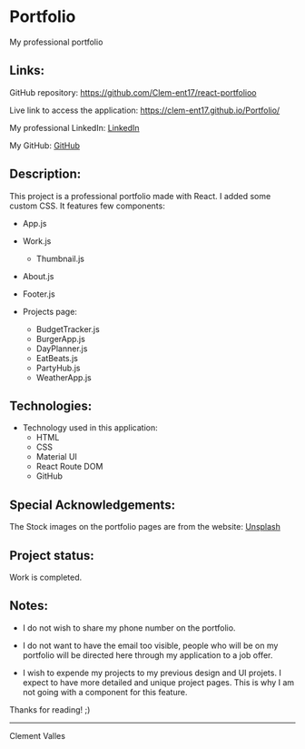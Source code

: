 # Portfolio

My professional portfolio


## Links:

GitHub repository: 
https://github.com/Clem-ent17/react-portfolioo

Live link to access the application:
https://clem-ent17.github.io/Portfolio/

My professional LinkedIn:
[LinkedIn](https://www.linkedin.com/in/clement-valles/)

My GitHub:
[GitHub](https://github.com/Clem-ent17)


## Description:

This project is a professional portfolio made with React. I added some custom CSS. 
It features few components:
* App.js

* Work.js
    - Thumbnail.js

* About.js

* Footer.js

* Projects page:
    - BudgetTracker.js
    - BurgerApp.js
    - DayPlanner.js
    - EatBeats.js
    - PartyHub.js
    - WeatherApp.js


## Technologies:

* Technology used in this application: 
    - HTML
    - CSS
    - Material UI
    - React Route DOM
    - GitHub


## Special Acknowledgements:

The Stock images on the portfolio pages are from the website:
[Unsplash](https://unsplash.com/)


## Project status:

Work is completed.


## Notes:

* I do not wish to share my phone number on the portfolio.

* I do not want to have the email too visible, people who will be on my portfolio will be directed here through my application to a job offer.

* I wish to expende my projects to my previous design and UI projets. I expect to have more detailed and unique project pages. This is why I am not going with a component for this feature.

Thanks for reading! ;)

- - -

Clement Valles